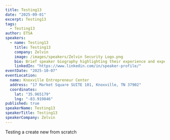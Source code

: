 ```yaml
---
title: Testing13
date: "2025-09-01"
excerpt: Testing13
tags:
  - Testing13
author: ETSA
speakers:
  - name: Testing13
    title: Testing13
    company: Zelvin
    image: /images/speakers/Zelvin Security Logo.png
    bio: Brief speaker biography highlighting their experience and expertise.
    linkedIn: "https://www.linkedin.com/in/speaker-profile/"
eventDate: "2025-10-07"
eventLocation:
  name: Knoxville Entrepreneur Center
  address: "17 Market Square SUITE 101, Knoxville, TN 37902"
  coordinates:
    lat: "35.965179"
    lng: "-83.919846"
published: true
speakerName: Testing13
speakerTitle: Testing13
speakerCompany: Zelvin
---
```


Testing a create new from scratch
